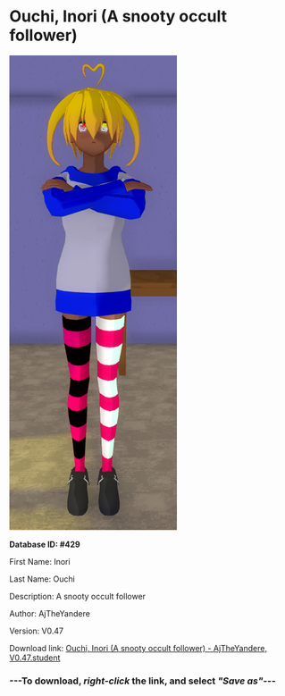 # Ouchi, Inori (A snooty occult follower)

<img src="https://raw.githubusercontent.com/Arbiter1223/Daigaku-Gurashi-Custom-Students/master/Students/Files/Ouchi%2C%20Inori%20(A%20snooty%20occult%20follower).png" title="Ouchi, Inori (A snooty occult follower) - AjTheYandere, V0.47">

**Database ID: #429**

First Name: Inori

Last Name: Ouchi

Description: A snooty occult follower

Author: AjTheYandere

Version: V0.47

Download link: <a href="https://raw.githubusercontent.com/Arbiter1223/Daigaku-Gurashi-Custom-Students/master/Students/Files/Ouchi%2C%20Inori%20(A%20snooty%20occult%20follower)%20-%20AjTheYandere%2C%20V0.47.student">Ouchi, Inori (A snooty occult follower) - AjTheYandere, V0.47.student</a>

### ---**To download, _right-click_ the link, and select _"Save as"_**---
